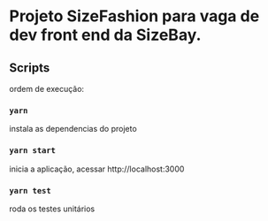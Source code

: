 # Projeto SizeFashion para vaga de dev front end da SizeBay.

## Scripts

ordem de execução:

### `yarn`

instala as dependencias do projeto

### `yarn start`

inicia a aplicação, acessar http://localhost:3000

### `yarn test`

roda os testes unitários

